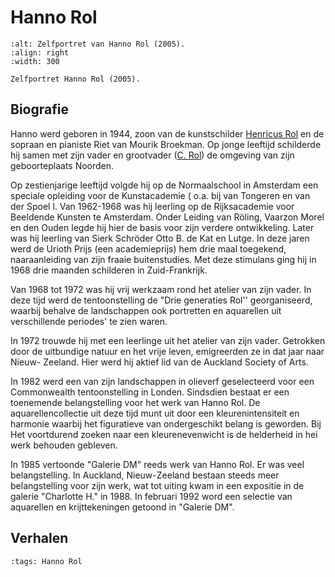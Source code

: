 # Hanno Rol

```{figure}  /images/KRJ504_Hanno_zelfportret_pastel.jpg
:alt: Zelfportret van Hanno Rol (2005).
:align: right
:width: 300

Zelfportret Hanno Rol (2005).
```

## Biografie

Hanno werd geboren in 1944, zoon van de kunstschilder [Henricus Rol](/kunstenaars/henricus) en de sopraan en pianiste Riet van Mourik Broekman. Op jonge leeftijd schilderde hij samen met zijn vader en grootvader ([C. Rol](/kunstenaars/cornelis)) de omgeving van zijn geboorteplaats Noorden.

Op zestienjarige leeftijd volgde hij op de Normaalschool in Amsterdam een speciale opleiding voor de Kunstacademie ( o.a. bij van Tongeren en van der Spoel l. Van 1962-1968 was hij leerling op de Rijksacademie voor Beeldende Kunsten te Amsterdam. Onder Leiding van Röling, Vaarzon Morel en den Ouden legde hij hier de basis voor zijn verdere ontwikkeling. Later was hij leerling van Sierk Schröder Otto B. de Kat en Lutge. In deze jaren werd de Urioth Prijs (een academieprijs) hem drie maal toegekend, naaraanleiding van zijn fraaie buitenstudies. Met deze stimulans ging hij in 1968 drie maanden schilderen in Zuid-Frankrijk.

Van 1968 tot 1972 was hij vrij werkzaam rond het atelier van zijn vader. In deze tijd werd de tentoonstelling de "Drie generaties Rol'' georganiseerd, waarbij behalve de landschappen ook portretten en aquarellen uit verschillende periodes' te zien waren.

In 1972 trouwde hij met een leerlinge uit het atelier van zijn vader. Getrokken door de uitbundige natuur en het vrije leven, emigreerden ze in dat jaar naar Nieuw- Zeeland. Hier werd hij aktief lid van de Auckland Society of Arts.

In 1982 werd een van zijn landschappen in olieverf geselecteerd voor een Commonwealth tentoonstelling in Londen. Sindsdien bestaat er een toenemende belangstelling voor het werk van Hanno Rol. De aquarellencollectie uit deze tijd munt uit door een kleurenintensiteit en harmonie waarbij het figuratieve van ondergeschikt belang is geworden. Bij Het voortdurend zoeken naar een kleurenevenwicht is de helderheid in hei werk behouden gebleven.

In 1985 vertoonde "Galerie DM" reeds werk van Hanno Rol. Er was veel belangstelling. In Auckland, Nieuw-Zeeland bestaan steeds meer belangstelling voor zijn werk, wat tot uiting kwam in een expositie in de galerie "Charlotte H." in 1988. In februari 1992 word een selectie van aquarellen en krijttekeningen getoond in "Galerie DM".

## Verhalen

```{postlist}
:tags: Hanno Rol
```
